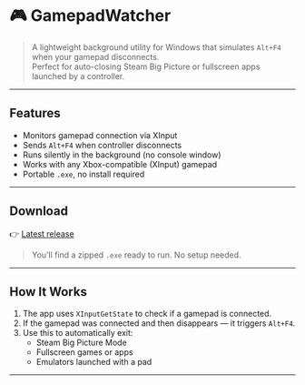 # 🎮 GamepadWatcher

> A lightweight background utility for Windows that simulates `Alt+F4` when your gamepad disconnects.  
> Perfect for auto-closing Steam Big Picture or fullscreen apps launched by a controller.

---

##  Features

- Monitors gamepad connection via XInput
- Sends `Alt+F4` when controller disconnects
- Runs silently in the background (no console window)
- Works with any Xbox-compatible (XInput) gamepad
- Portable `.exe`, no install required

---

##  Download

👉 [Latest release](https://github.com/Yaindigo/GamepadWatcher.exe/releases/latest)

> You’ll find a zipped `.exe` ready to run. No setup needed.

---

## How It Works

1. The app uses `XInputGetState` to check if a gamepad is connected.
2. If the gamepad was connected and then disappears — it triggers `Alt+F4`.
3. Use this to automatically exit:
   - Steam Big Picture Mode
   - Fullscreen games or apps
   - Emulators launched with a pad

---
